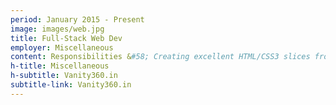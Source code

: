 ```yaml
---
period: January 2015 - Present
image: images/web.jpg
title: Full-Stack Web Dev
employer: Miscellaneous
content: Responsibilities &#58; Creating excellent HTML/CSS3 slices from PSD files, Working with existing web code including PHP JavaScript etc. Responsive development. Few other Projeccts I did were with WordPress, basic PHP Scripting, Bootstrap etc..
h-title: Miscellaneous
h-subtitle: Vanity360.in
subtitle-link: Vanity360.in
---
```

